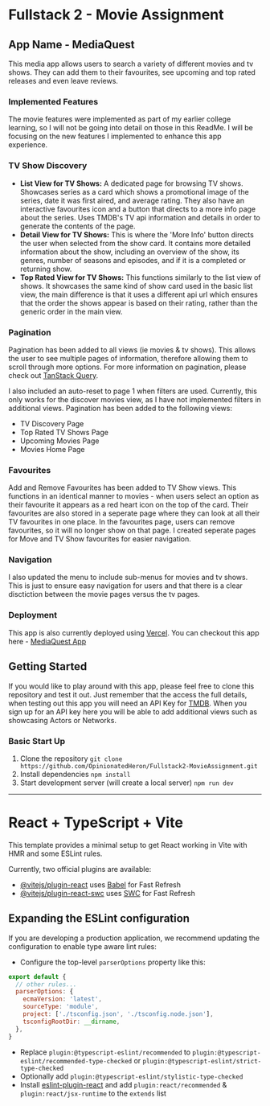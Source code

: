 # Fullstack 2 - Movie Assignment
## App Name - MediaQuest

This media app allows users to search a variety of different movies and tv shows. They can add them to their favourites, see upcoming and top rated releases and even leave reviews.

### Implemented Features

The movie features were implemented as part of my earlier college learning, so I will not be going into detail on those in this ReadMe. I will be focusing on the new features I implemented to enhance this app experience.

### TV Show Discovery
  - **List View for TV Shows:** A dedicated page for browsing TV shows. Showcases series as a card which shows a promotional image of the series, date it was first aired, and average rating. They also have an interactive favourites icon and a button that directs to a more info page about the series. Uses TMDB's TV api information and details in order to generate the contents of the page.
  - **Detail View for TV Shows:** This is where the 'More Info' button directs the user when selected from the show card. It contains more detailed information about the show, including an overview of the show, its genres, number of seasons and episodes, and if it is a completed or returning show. 
  - **Top Rated View for TV Shows:** This functions similarly to the list view of shows. It showcases the same kind of show card used in the basic list view, the main difference is that it uses a different api url which ensures that the order the shows appear is based on their rating, rather than the generic order in the main view.

### Pagination
Pagination has been added to all views (ie movies & tv shows). This allows the user to see multiple pages of information, therefore allowing them to scroll through more options. For more information on pagination, please check out [TanStack Query](https://tanstack.com/query/latest/docs/framework/react/guides/paginated-queries?from=reactQueryV3). 

I also included an auto-reset to page 1 when filters are used. Currently, this only works for the discover movies view, as I have not implemented filters in additional views. Pagination has been added to the following views:
  - TV Discovery Page
  - Top Rated TV Shows Page
  - Upcoming Movies Page
  - Movies Home Page

### Favourites
Add and Remove Favourites has been added to TV Show views. This functions in an identical manner to movies - when users select an option as their favourite it appears as a red heart icon on the top of the card. Their favourites are also stored in a seperate page where they can look at all their TV favourites in one place. In the favourites page, users can remove favourites, so it will no longer show on that page. I created seperate pages for Move and TV Show favourites for easier navigation.

### Navigation
I also updated the menu to include sub-menus for movies and tv shows. This is just to ensure easy navigation for users and that there is a clear disctiction between the movie pages versus the tv pages.

### Deployment
This app is also currently deployed using [Vercel](https://vercel.com). You can checkout this app here - [MediaQuest App](https://fullstack2-movie-assignment.vercel.app/) 

## Getting Started
If you would like to play around with this app, please feel free to clone this repository and test it out. Just remember that the access the full details, when testing out this app you will need an API Key for [TMDB](https://www.themoviedb.org/). When you sign up for an API key here you will be able to add additional views such as showcasing Actors or Networks.

### Basic Start Up
1. Clone the repository
   `git clone https://github.com/OpinionatedHeron/Fullstack2-MovieAssignment.git`
2. Install dependencies
   `npm install`
3. Start development server (will create a local server)
   `npm run dev`


---

# React + TypeScript + Vite

This template provides a minimal setup to get React working in Vite with HMR and some ESLint rules.

Currently, two official plugins are available:

- [@vitejs/plugin-react](https://github.com/vitejs/vite-plugin-react/blob/main/packages/plugin-react/README.md) uses [Babel](https://babeljs.io/) for Fast Refresh
- [@vitejs/plugin-react-swc](https://github.com/vitejs/vite-plugin-react-swc) uses [SWC](https://swc.rs/) for Fast Refresh

## Expanding the ESLint configuration

If you are developing a production application, we recommend updating the configuration to enable type aware lint rules:

- Configure the top-level `parserOptions` property like this:

```js
export default {
  // other rules...
  parserOptions: {
    ecmaVersion: 'latest',
    sourceType: 'module',
    project: ['./tsconfig.json', './tsconfig.node.json'],
    tsconfigRootDir: __dirname,
  },
}
```

- Replace `plugin:@typescript-eslint/recommended` to `plugin:@typescript-eslint/recommended-type-checked` or `plugin:@typescript-eslint/strict-type-checked`
- Optionally add `plugin:@typescript-eslint/stylistic-type-checked`
- Install [eslint-plugin-react](https://github.com/jsx-eslint/eslint-plugin-react) and add `plugin:react/recommended` & `plugin:react/jsx-runtime` to the `extends` list

